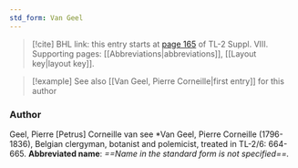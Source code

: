 ```yaml
---
std_form: Van Geel
---
```


> [!cite] BHL link: this entry starts at [page 165](https://www.biodiversitylibrary.org/page/33258643) of TL-2 Suppl. VIII.
> Supporting pages: [[Abbreviations|abbreviations]], [[Layout key|layout key]].

> [!example] See also [[Van Geel, Pierre Corneille|first entry]] for this author

### Author

Geel, Pierre \[Petrus\] Corneille van see \*Van Geel, Pierre Corneille (1796-1836), Belgian clergyman, botanist and polemicist, treated in TL-2/6: 664-665. 
**Abbreviated name**: *==Name in the standard form is not specified==.*

